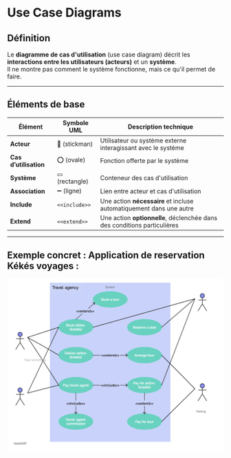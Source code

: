 # Use Case Diagrams

## Définition

Le **diagramme de cas d'utilisation** (use case diagram) décrit les **interactions entre les utilisateurs (acteurs)** et un **système**.  
Il ne montre pas comment le système fonctionne, mais ce qu'il permet de faire.

---

## Éléments de base

| Élément              | Symbole UML        | Description technique                                                             |
|----------------------|--------------------|------------------------------------------------------------------------------------|
| **Acteur**           | 👤 (stickman)       | Utilisateur ou système externe interagissant avec le système                      |
| **Cas d’utilisation**| ⭕ (ovale)          | Fonction offerte par le système                                                   |
| **Système**          | ▭ (rectangle)      | Conteneur des cas d'utilisation                                                   |
| **Association**      | ➖ (ligne)          | Lien entre acteur et cas d'utilisation                                            |
| **Include**          | `<<include>>`       | Une action **nécessaire** et incluse automatiquement dans une autre              |
| **Extend**           | `<<extend>>`        | Une action **optionnelle**, déclenchée dans des conditions particulières          |

---

## Exemple concret : Application de reservation Kékés voyages : 
![diagramme-use-case-kékés-voyages](data/use-case-diagram-for-travel-agency.jpg)

